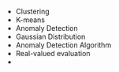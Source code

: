 
- Clustering
- K-means
- Anomaly Detection 
- Gaussian Distribution
- Anomaly Detection Algorithm
- Real-valued evaluation
- 